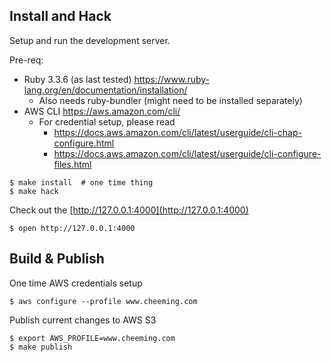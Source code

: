 Install and Hack
----------------
Setup and run the development server.

Pre-req:
 - Ruby 3.3.6 (as last tested) https://www.ruby-lang.org/en/documentation/installation/
   - Also needs ruby-bundler (might need to be installed separately)
 - AWS CLI https://aws.amazon.com/cli/
   - For credential setup, please read
     - https://docs.aws.amazon.com/cli/latest/userguide/cli-chap-configure.html
     - https://docs.aws.amazon.com/cli/latest/userguide/cli-configure-files.html

```
$ make install  # one time thing
$ make hack
```

Check out the [http://127.0.0.1:4000](http://127.0.0.1:4000)

```
$ open http://127.0.0.1:4000
```

Build & Publish
---------------
One time AWS credentials setup

```
$ aws configure --profile www.cheeming.com
```

Publish current changes to AWS S3

```
$ export AWS_PROFILE=www.cheeming.com
$ make publish
```
